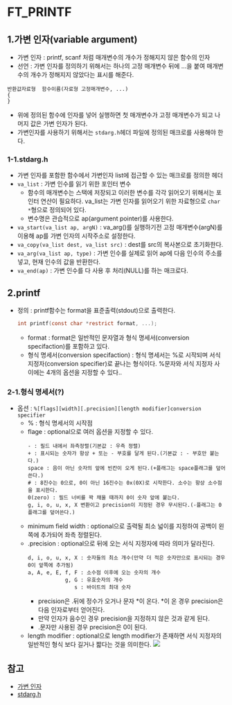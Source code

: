 # FT_PRINTF

## 1.가변 인자(variable argument)
+ 가변 인자 : printf, scanf 처럼 매개변수의 개수가 정해지지 않은 함수의 인자
+ 선언 : 가변 인자를 정의하기 위해서는 하나의 고정 매개변수 뒤에 ...을 붙여 매개변수의 개수가 정해지지 않았다는 표시를 해준다.
```
반환값자료형	함수이름(자료형 고정매개변수, ...)
{	
}
```
+ 위에 정의된 함수에 인자를 넣어 실행하면 첫 매개변수가 고정 매개변수가 되고 나머지 값은 가변 인자가 된다.
+ 가변인자를 사용하기 위해서는 `stdarg.h`헤더 파일에 정의된 매크로를 사용해야 한다.
   
### 1-1.stdarg.h
+ 가변 인자를 포함한 함수에서 가변인자 list에 접근할 수 있는 매크로를 정의한 헤더
+ `va_list` : 가변 인수를 읽기 위한 포인터 변수
	+ 함수의 매개변수는 스택에 저장되고 이러한 변수를 각각 읽어오기 위해서는 포인터 연산이 필요하다. va_list는 가변 인자를 읽어오기 위한 자료형으로 `char *`형으로 정의되어 있다.
	+ 변수명은 관습적으로 ap(argument pointer)를 사용한다.
+ `va_start(va_list ap, argN)` : va_arg()를 실행하기전 고정 매개변수(argN)를 이용해 ap를 가변 인자의 시작주소로 설정한다.
+ `va_copy(va_list dest, va_list src)` : dest를 src의 복사본으로 초기화한다.
+ `va_arg(va_list ap, type)` : 가변 인수를 실제로 읽어 ap에 다음 인수의 주소를 넣고, 현재 인수의 값을 반환한다.
+ `va_end(ap)` : 가변 인수를 다 사용 후 처리(NULL)를 하는 매크로다.
   
## 2.printf
+ 정의 : printf함수는 format을 표준출력(stdout)으로 출력한다.
	```c
	int	printf(const char *restrict format, ...);
	```
	+ format : format은 일반적인 문자열과 형식 명세서(conversion specifaction)를 포함하고 있다.
	+ 형식 명세서(conversion specifaction) : 형식 명세서는 %로 시작되며 서식 지정자(conversion specifier)로 끝나는 형식이다. %문자와 서식 지정자 사이에는 4개의 옵션을 지정할 수 있다..
   
### 2-1.형식 명세서(?)
+ 옵션 : ```%[flags][width][.precision][length modifier]conversion specifier```
	+ % : 형식 명세서의 시작점
	+ flage : optional으로 여러 옵션을 지정할 수 있다.
		```
		- : 필드 내에서 좌측정렬(기본값 : 우측 정렬)
		+ : 표시되는 숫자가 항상 + 또는 - 부호를 달게 된다.(기본값 : - 부호만 붙는다.)
		space : 음이 아닌 숫자의 앞에 빈칸이 오게 된다.(+플래그는 space플래그를 덮어쓴다.)
		# : 8진수는 0으로, 0이 아닌 16진수는 0x(0X)로 시작한다. 소수는 항상 소수점을 표시한다.
		0(zero) : 필드 너비를 꽉 채울 때까지 0이 숫자 앞에 붙는다.
		g, i, o, u, x, X 변환이고 precision이 지정된 경우 무시된다.(-플래그는 0플래그를 덮어쓴다.)
		```
	+ minimum field width : optional으로 출력될 최소 넓이를 지정하여 공백이 왼쪽에 추가되어 좌측 정렬된다.
	+ .precision : optional으로 뒤에 오는 서식 지정자에 따라 의미가 달라진다.
		```
		d, i, o, u, x, X : 숫자들의 최소 개수(만약 더 적은 숫자만으로 표시되는 경우 0이 앞쪽에 추가됨)
		a, A, e, E, f, F : 소수점 이후에 오는 숫자의 개수
					g, G : 유효숫자의 개수
					   s : 바이트의 최대 숫자
		```
		+ precision은 .뒤에 정수가 오거나 문자 *이 온다. *이 온 경우 precision은 다음 인자로부터 얻어진다.
		+ 만약 인자가 음수인 경우 precision을 지정하지 않은 것과 같게 된다.
		+ .문자만 사용된 경우 precision은 0이 된다.
	+ length modifier : optional으로 length modifier가 존재하면 서식 지정자의 일반적인 형식 보다 길거나 짧다는 것을 의미한다.
		<img src = https://t1.daumcdn.net/cfile/tistory/2276194658544EE12B>

## 참고
+ [가변 인자](https://dojang.io/mod/page/view.php?id=577)
+ [stdarg.h](https://jangsalt.tistory.com/entry/%EA%B0%80%EB%B3%80-%EC%9D%B8%EC%88%98-vastart-vaend-vaarg-valist) 
